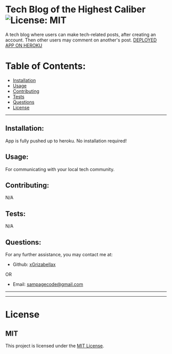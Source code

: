 # Tech Blog of the Highest Caliber ![License: MIT](<https://img.shields.io/badge/License-MIT-yellow.svg>)

  A tech blog where users can make tech-related posts, after creating an account. Then other users may comment on another's post.
  [DEPLOYED APP ON HEROKU](<https://tranquil-earth-68039.herokuapp.com/>)

  # Table of Contents:
  * [Installation](#installation)
  * [Usage](#usage)
  * [Contributing](#contributing)
  * [Tests](#tests)
  * [Questions](#questions)
  * [License](#license)

---

  ## Installation:
  App is fully pushed up to heroku. No installation required!

  ## Usage:
  For communicating with your local tech community.

  ## Contributing:
  N/A

  ## Tests:
  N/A

  ## Questions:
  For any further assistance, you may contact me at:

  * Github: [xGrizabellax](<https://github.com/xGrizabellax>)

  OR

  * Email: sampagecode@gmail.com

  ---
  ___

# License
  ## MIT
  This project is licensed under the [MIT License](https://opensource.org/licenses/MIT).
